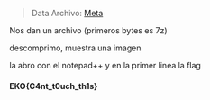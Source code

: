 > Data
Archivo: [Meta](https://github.com/estebancano-dev/CTF-Writeups/blob/master/20200626%20Ekoparty%20Pre-CTF/Files/Meta?raw=true "Meta")

Nos dan un archivo (primeros bytes es 7z)

descomprimo, muestra una imagen

la abro con el notepad++ y en la primer linea la flag

#### EKO{C4nt_t0uch_th1s}